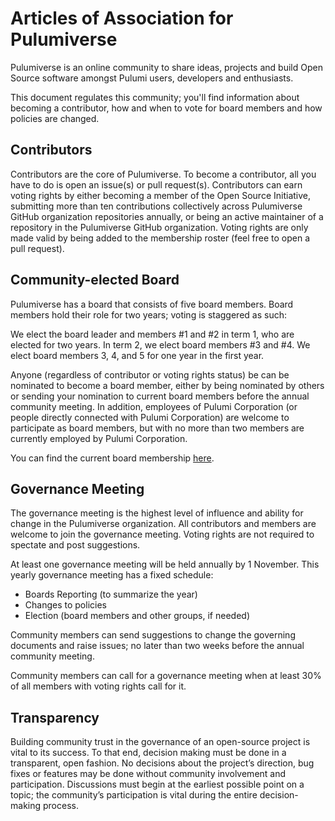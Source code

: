 # Articles of Association for Pulumiverse

Pulumiverse is an online community to share ideas,
projects and build Open Source software amongst Pulumi users, developers and
enthusiasts.

This document regulates this community; you'll find information about
becoming a contributor, how and when to vote for board members and how policies
are changed.

## Contributors

Contributors are the core of Pulumiverse. To become a contributor, all you have
to do is open an issue(s) or pull request(s). Contributors can earn voting
rights by either becoming a member of the Open Source Initiative, submitting
more than ten contributions collectively across Pulumiverse GitHub organization repositories annually, or being an active maintainer of a repository in the Pulumiverse GitHub organization. Voting
rights are only made valid by being added to the membership roster (feel free to
open a pull request).

## Community-elected Board

Pulumiverse has a board that consists of five board members. Board members hold
their role for two years; voting is staggered as such:

We elect the board leader and members #1 and #2 in term 1, who are elected for two years. In term 2, we
elect board members #3 and #4. We elect board members 3, 4, and 5 for one year
in the first year.

Anyone (regardless of contributor or voting rights status) be can be nominated to become a board member, either by being nominated
by others or sending your nomination to current board members before the annual
community meeting. In addition, employees of Pulumi Corporation (or people directly
connected with Pulumi Corporation) are welcome to participate as board members, but with no
more than two members are currently employed by Pulumi Corporation.

You can find the current board membership [here](board.md).

## Governance Meeting

The governance meeting is the highest level of influence and ability for change in the Pulumiverse
organization. All contributors and members are welcome to join the governance
meeting. Voting rights are not required to spectate and post suggestions.

At least one governance meeting will be held annually by 1 November. This yearly governance
meeting has a fixed schedule:

- Boards Reporting (to summarize the year)
- Changes to policies
- Election (board members and other groups, if needed)

Community members can send suggestions to change the governing documents and
raise issues; no later than two weeks before the annual community meeting.

Community members can call for a governance meeting when at least 30% of all
members with voting rights call for it.

## Transparency

Building community trust in the governance of an open-source project is vital
to its success. To that end, decision making must be done in a transparent,
open fashion. No decisions about the project’s direction, bug fixes or features
may be done without community involvement and participation. Discussions must
begin at the earliest possible point on a topic; the community’s participation
is vital during the entire decision-making process.
